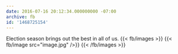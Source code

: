```yaml
---
date: 2016-07-16 20:12:34.000000000 -07:00
archive: fb
id: '1468725154'
---
```


Election season brings out the best in all of us.
{{< fb/images >}}
{{< fb/image src="image.jpg" />}}
{{< /fb/images >}}

